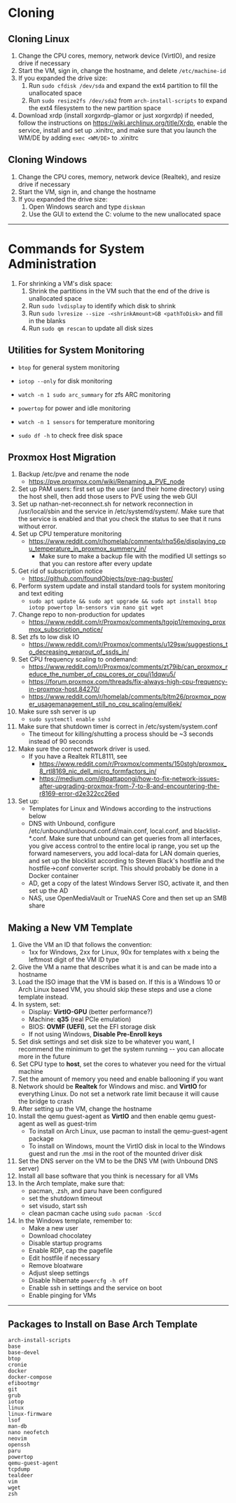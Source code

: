 # Cloning

## Cloning Linux

1. Change the CPU cores, memory, network device (VirtIO), and resize drive if necessary
2. Start the VM, sign in, change the hostname, and delete ```/etc/machine-id```
3. If you expanded the drive size:
    1. Run ```sudo cfdisk /dev/sda``` and expand the ext4 partition to fill the unallocated space
    2. Run ```sudo resize2fs /dev/sda2``` from ```arch-install-scripts``` to expand the ext4 filesystem to the new partition space
4. Download xrdp (install xorgxrdp-glamor or just xorgxrdp) if needed, follow the instructions on https://wiki.archlinux.org/title/Xrdp, enable the service, install and set up .xinitrc, and make sure that you launch the WM/DE by adding ```exec <WM/DE>``` to .xinitrc

## Cloning Windows

1. Change the CPU cores, memory, network device (Realtek), and resize drive if necessary
2. Start the VM, sign in, and change the hostname
3. If you expanded the drive size:
    1. Open Windows search and type ```diskman```
    2. Use the GUI to extend the C: volume to the new unallocated space

---

# Commands for System Administration

1. For shrinking a VM's disk space:
    1. Shrink the partitions in the VM such that the end of the drive is unallocated space
    2. Run ```sudo lvdisplay``` to identify which disk to shrink
    3. Run ```sudo lvresize --size -<shrinkAmount>GB <pathToDisk>``` and fill in the blanks
    4. Run ```sudo qm rescan``` to update all disk sizes

## Utilities for System Monitoring

- ```btop``` for general system monitoring

- ```iotop --only``` for disk monitoring

- ```watch -n 1 sudo arc_summary``` for zfs ARC monitoring

- ```powertop``` for power and idle monitoring

- ```watch -n 1 sensors``` for temperature monitoring

- ```sudo df -h``` to check free disk space

## Proxmox Host Migration

1. Backup /etc/pve and rename the node 
    - https://pve.proxmox.com/wiki/Renaming_a_PVE_node
2. Set up PAM users: first set up the user (and their home directory) using the host shell, then
   add those users to PVE using the web GUI
3. Set up nathan-net-reconnect.sh for network reconnection in /usr/local/sbin and the service in /etc/systemd/system/.
   Make sure that the service is enabled and that you check the status to see that it runs without error.
4. Set up CPU temperature monitoring
    - https://www.reddit.com/r/homelab/comments/rhq56e/displaying_cpu_temperature_in_proxmox_summery_in/
        - Make sure to make a backup file with the modified UI settings so that you can restore after every update
5. Get rid of subscription notice 
    - https://github.com/foundObjects/pve-nag-buster/
6. Perform system update and install standard tools for system monitoring and text editing
    - ```sudo apt update && sudo apt upgrade && sudo apt install btop iotop powertop lm-sensors vim nano git wget```
7. Change repo to non-production for updates
    - https://www.reddit.com/r/Proxmox/comments/tgojp1/removing_proxmox_subscription_notice/
8. Set zfs to low disk IO
    - https://www.reddit.com/r/Proxmox/comments/u129sw/suggestions_to_decreasing_wearout_of_ssds_in/
9. Set CPU frequency scaling to ondemand: 
    - https://www.reddit.com/r/Proxmox/comments/zt79ib/can_proxmox_reduce_the_number_of_cpu_cores_or_cpu/j1dqwu5/ 
    - https://forum.proxmox.com/threads/fix-always-high-cpu-frequency-in-proxmox-host.84270/
    - https://www.reddit.com/r/homelab/comments/bltm26/proxmox_power_usagemanagement_still_no_cpu_scaling/emul6ek/
10. Make sure ssh server is up
    - ```sudo systemctl enable sshd```
11. Make sure that shutdown timer is correct in /etc/system/system.conf
    - The timeout for killing/shutting a process should be ~3 seconds instead of 90 seconds
12. Make sure the correct network driver is used. 
    - If you have a Realtek RTL8111, see 
        - https://www.reddit.com/r/Proxmox/comments/150stgh/proxmox_8_rtl8169_nic_dell_micro_formfactors_in/
        - https://medium.com/@pattapongj/how-to-fix-network-issues-after-upgrading-proxmox-from-7-to-8-and-encountering-the-r8169-error-d2e322cc26ed
13. Set up:
    - Templates for Linux and Windows according to the instructions below
    - DNS with Unbound, configure /etc/unbound/unbound.conf.d/main.conf, local.conf, and blacklist-*.conf. Make sure that unbound can get queries from all interfaces, you give access control to the entire local ip range, you set up the forward nameservers, you add local-data for LAN domain queries, and set up the blocklist according to Steven Black's hostfile and the hostfile->conf converter script. This should probably be done in a Docker container
    - AD, get a copy of the latest Windows Server ISO, activate it, and then set up the AD
    - NAS, use OpenMediaVault or TrueNAS Core and then set up an SMB share

## Making a New VM Template

1. Give the VM an ID that follows the convention:
    - 1xx for Windows, 2xx for Linux, 90x for templates with x being the leftmost digit of the VM ID type
2. Give the VM a name that describes what it is and can be made into a hostname
3. Load the ISO image that the VM is based on. If this is a Windows 10 or Arch Linux based VM, you should skip these steps and use a clone template instead.
4. In system, set:
    - Display: **VirtIO-GPU** (better performance?)
    - Machine: **q35** (real PCIe emulation)
    - BIOS: **OVMF (UEFI)**, set the EFI storage disk
    - If not using Windows, **Disable Pre-Enroll keys**
5. Set disk settings and set disk size to be whatever you want, I recommend the minimum to get the system running -- you can allocate more in the future
6. Set CPU type to **host**, set the cores to whatever you need for the virtual machine
7. Set the amount of memory you need and enable ballooning if you want
8. Network should be **Realtek** for Windows and misc. and **VirtIO** for everything Linux. Do not set a network rate limit because it will cause the bridge to crash
9. After setting up the VM, change the hostname
10. Install the qemu guest-agent as **VirtIO** and then enable qemu guest-agent as well as guest-trim
    - To install on Arch Linux, use pacman to install the qemu-guest-agent package
    - To install on Windows, mount the VirtIO disk in local to the Windows guest and run the .msi in the root of the mounted driver disk
11. Set the DNS server on the VM to be the DNS VM (with Unbound DNS server)
12. Install all base software that you think is necessary for all VMs
13. In the Arch template, make sure that:
    - pacman, .zsh, and paru have been configured
    - set the shutdown timeout
    - set visudo, start ssh
    - clean pacman cache using ```sudo pacman -Sccd```
14. In the Windows template, remember to:
    - Make a new user
    - Download chocolatey
    - Disable startup programs
    - Enable RDP, cap the pagefile
    - Edit hostfile if necessary
    - Remove bloatware
    - Adjust sleep settings
    - Disable hibernate ```powercfg -h off```
    - Enable ssh in settings and the service on boot
    - Enable pinging for VMs

---

## Packages to Install on Base Arch Template
```
arch-install-scripts
base
base-devel
btop
cronie
docker
docker-compose
efibootmgr
git
grub
iotop
linux
linux-firmware
lsof
man-db
nano neofetch
neovim
openssh
paru
powertop
qemu-guest-agent
tcpdump
tealdeer
vim
wget
zsh
```
